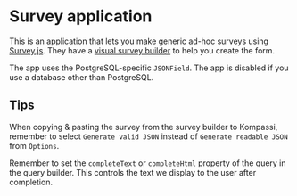 # Survey application

This is an application that lets you make generic ad-hoc surveys using [Survey.js](https://github.com/surveyjs/surveyjs). They have a [visual survey builder](http://surveyjs.org/builder/) to help you create the form.

The app uses the PostgreSQL-specific `JSONField`. The app is disabled if you use a database other than PostgreSQL.

## Tips

When copying & pasting the survey from the survey builder to Kompassi, remember to select `Generate valid JSON` instead of `Generate readable JSON` from `Options`.

Remember to set the `completeText` or `completeHtml` property of the query in the query builder. This controls the text we display to the user after completion.
